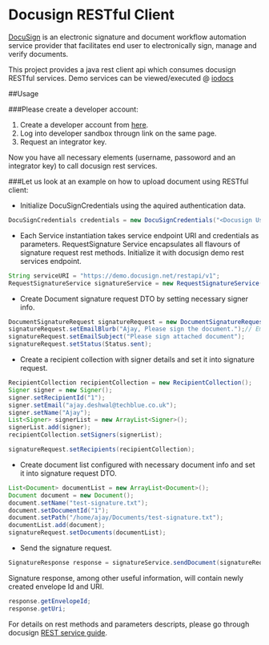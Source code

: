 Docusign RESTful Client
===================

[DocuSign](http://www.docusign.com/) is an electronic signature and document workflow automation service provider that facilitates end user to electronically sign, manage and verify documents.

This project provides a java rest client api which consumes docusign RESTful services. Demo services can be viewed/executed @ [iodocs](http://iodocs.docusign.com/)

##Usage


###Please create a developer account:

1. Create a developer account from [here](http://www.docusign.com/developer-center#form-devaccount).
2. Log into developer sandbox througn link on the same page. 
3. Request an integrator key. 

Now you have all necessary elements (username, passoword and an integrator key) to call docusign rest services.

###Let us look at an example on how to upload document using RESTful client:

- Initialize DocuSignCredentials using the aquired authentication data.

```java
DocuSignCredentials credentials = new DocuSignCredentials("<Docusign Username>", "<Password>", "<Integrator Key>");
```
- Each Service instantiation takes service endpoint URI and credentials as parameters. RequestSignature Service encapsulates all flavours of signature request rest methods. Initialize it with docusign demo rest services endpoint.

```java
String serviceURI = "https://demo.docusign.net/restapi/v1";
RequestSignatureService signatureService = new RequestSignatureService(SERVER_URI, credentials);
```

- Create Document signature request DTO by setting necessary signer info.

```java
DocumentSignatureRequest signatureRequest = new DocumentSignatureRequest();
signatureRequest.setEmailBlurb("Ajay, Please sign the document.");// Email body custom text
signatureRequest.setEmailSubject("Please sign attached document");
signatureRequest.setStatus(Status.sent);
```
- Create a recipient collection with signer details and set it into signature request.

```java
RecipientCollection recipientCollection = new RecipientCollection();
Signer signer = new Signer();
signer.setRecipientId("1");
signer.setEmail("ajay.deshwal@techblue.co.uk");
signer.setName("Ajay");
List<Signer> signerList = new ArrayList<Signer>();
signerList.add(signer);
recipientCollection.setSigners(signerList);

signatureRequest.setRecipients(recipientCollection);
```
- Create document list configured with necessary document info and set it into signature request DTO.

```java
List<Document> documentList = new ArrayList<Document>();
Document document = new Document();
document.setName("test-signature.txt");
document.setDocumentId("1");
document.setPath("/home/ajay/Documents/test-signature.txt");
documentList.add(document);
signatureRequest.setDocuments(documentList);
```

- Send the signature request.

```java
SignatureResponse response = signatureService.sendDocument(signatureRequest);
```

Signature response, among other useful information, will contain newly created envelope Id and URI.

```java
response.getEnvelopeId;
response.getUri;
```

For details on rest methods and parameters descripts, please go through docusign [REST service guide](http://www.docusign.com/sites/default/files/REST_API_Guide_v1.pdf).